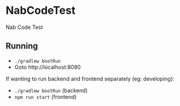 # NabCodeTest
Nab Code Test

## Running
* `./gradlew bootRun`
* Goto http://localhost:8080

If wanting to run backend and frontend separately (eg: developing):
* `./gradlew bootRun` (backend)
* `npm run start` (frontend)
